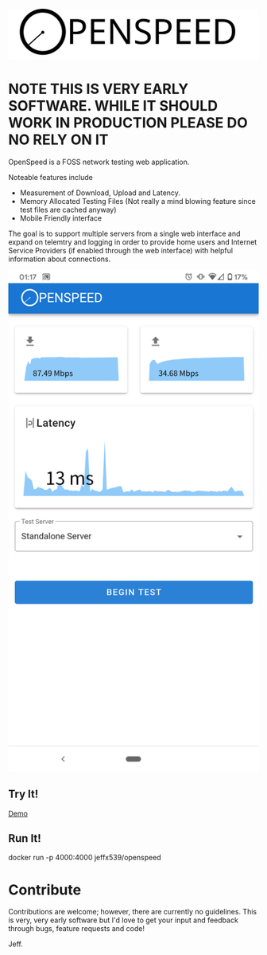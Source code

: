 
![OpenSpeed](https://raw.githubusercontent.com/Jeffx539/openspeed/master/web/src/assets/openspeed-logo-black.svg)
# NOTE THIS IS VERY EARLY SOFTWARE. WHILE IT SHOULD WORK IN PRODUCTION PLEASE DO NO RELY ON IT
OpenSpeed is a FOSS network testing web application.

Noteable features include

* Measurement of Download, Upload and Latency.
* Memory Allocated Testing Files (Not really a mind blowing feature since test files are cached anyway)
* Mobile Friendly interface


The goal is to support multiple servers from a single web interface and expand on telemtry and logging in order to provide home users and Internet Service Providers (if enabled through the web interface) with helpful information about connections.

![Mobile](https://raw.githubusercontent.com/Jeffx539/openspeed/master/web/src/assets/screenshot-mobile.png)


## Try It!

[Demo](https://openspeed.pug.jm.id.au/)



## Run It!


docker run -p 4000:4000 jeffx539/openspeed


# Contribute

Contributions are welcome; however, there are currently no guidelines. This is very, very early software but I'd love to get your input and feedback through bugs, feature requests and code!


Jeff.

